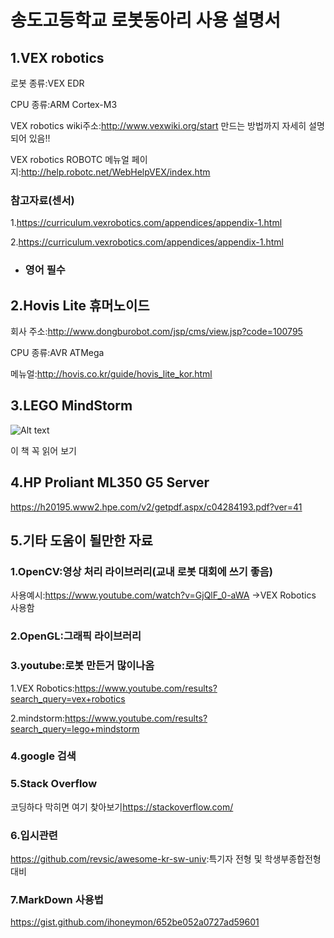 송도고등학교 로봇동아리 사용 설명서
===============================
1.VEX robotics
---------------

로봇 종류:VEX EDR 

CPU 종류:ARM Cortex-M3 

VEX robotics wiki주소:<http://www.vexwiki.org/start> 만드는 방법까지 자세히 설명되어 있음!!

VEX robotics ROBOTC 메뉴얼 페이지:<http://help.robotc.net/WebHelpVEX/index.htm> 

### 참고자료(센서)

1.<https://curriculum.vexrobotics.com/appendices/appendix-1.html>
          
2.<https://curriculum.vexrobotics.com/appendices/appendix-1.html>
 
 * ### 영어 필수 

2.Hovis Lite 휴머노이드 
----------------------

회사 주소:<http://www.dongburobot.com/jsp/cms/view.jsp?code=100795> 

CPU 종류:AVR ATMega

메뉴얼:<http://hovis.co.kr/guide/hovis_lite_kor.html> 

3.LEGO MindStorm 
----------------- 

![Alt text](http://bimage.interpark.com/goods_image/2/1/2/4/224692124s.jpg)

이 책 꼭 읽어 보기 

4.HP Proliant ML350 G5 Server
--------------------------

<https://h20195.www2.hpe.com/v2/getpdf.aspx/c04284193.pdf?ver=41>

5.기타 도움이 될만한 자료
----------------------

### 1.OpenCV:영상 처리 라이브러리(교내 로봇 대회에 쓰기 좋음)
  
  사용예시:<https://www.youtube.com/watch?v=GjQlF_0-aWA> ->VEX Robotics 사용함


### 2.OpenGL:그래픽 라이브러리


### 3.youtube:로봇 만든거 많이나옴

  1.VEX Robotics:<https://www.youtube.com/results?search_query=vex+robotics>
  
  2.mindstorm:<https://www.youtube.com/results?search_query=lego+mindstorm>
  
  
### 4.google 검색


### 5.Stack Overflow

  코딩하다 막히면 여기 찾아보기<https://stackoverflow.com/>
  
  
### 6.입시관련

   <https://github.com/revsic/awesome-kr-sw-univ>:특기자 전형 및 학생부종합전형 대비

### 7.MarkDown 사용법

  <https://gist.github.com/ihoneymon/652be052a0727ad59601>
  
  
